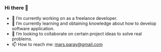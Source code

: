### Hi there 👋

- 🔭 I’m currently working on as a freelance developer.
- 🌱 I’m currently learning and obtaining knowledge about how to develop software application.
- 👯 I’m looking to collaborate on certain project ideas to solve real problems.
- 📫 How to reach me: mars.paray@gmail.com


<!--
**Nevram30/Nevram30** is a ✨ _special_ ✨ repository because its `README.md` (this file) appears on your GitHub profile.

Here are some ideas to get you started:

- 🔭 I’m currently working on ...
- 🌱 I’m currently learning ...
- 👯 I’m looking to collaborate on ...
- 🤔 I’m looking for help with ...
- 💬 Ask me about ...
- 📫 How to reach me: ...
- 😄 Pronouns: ...
- ⚡ Fun fact: ...
-->
